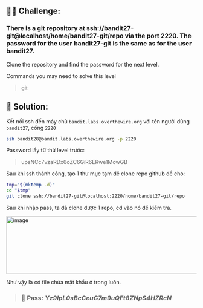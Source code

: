 ## 🕵️‍♂️ Challenge:  
### There is a git repository at ssh://bandit27-git@localhost/home/bandit27-git/repo via the port 2220. The password for the user bandit27-git is the same as for the user bandit27.  

Clone the repository and find the password for the next level.  

Commands you may need to solve this level  
> git

## 📝 Solution:

Kết nối ssh đến máy chủ `bandit.labs.overthewire.org` với tên người dùng `bandit27`, cổng `2220`  
```bash
ssh bandit28@bandit.labs.overthewire.org -p 2220
```
Password lấy từ thử level trước:  
> upsNCc7vzaRDx6oZC6GiR6ERwe1MowGB

Sau khi ssh thành công, tạo 1 thư mục tạm để clone repo github đề cho:  
```bash
tmp="$(mktemp -d)"
cd "$tmp"
git clone ssh://bandit27-git@localhost:2220/home/bandit27-git/repo
```
Sau khi nhập pass, ta đã clone được 1 repo, cd vào nó để kiểm tra.  

<img width="832" height="152" alt="image" src="https://github.com/user-attachments/assets/b5d916d4-a383-4d83-9739-be9faec2a02a" />

Như vậy là có file chứa mật khẩu ở trong luôn.  

>### 🎯 Pass: ***Yz9IpL0sBcCeuG7m9uQFt8ZNpS4HZRcN***

